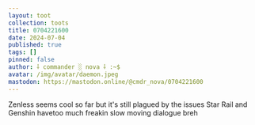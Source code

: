 ```yaml
---
layout: toot
collection: toots
title: 0704221600
date: 2024-07-04
published: true
tags: []
pinned: false
author: ⸸ commander ░ nova ⸸ :~$
avatar: /img/avatar/daemon.jpeg
mastodon: https://mastodon.online/@cmdr_nova/0704221600
---
```


Zenless seems cool so far but it's still plagued by the issues Star Rail and Genshin havetoo much freakin slow moving dialogue breh
